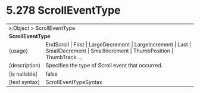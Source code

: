 <html dir="LTR" xmlns:mshelp="http://msdn.microsoft.com/mshelp" xmlns:ddue="http://ddue.schemas.microsoft.com/authoring/2003/5" xmlns:xlink="http://www.w3.org/1999/xlink" xmlns:tool="http://www.microsoft.com/tooltip">

<body>
 <input type="hidden" id="userDataCache" class="userDataStyle">
 <input type="hidden" id="hiddenScrollOffset">
 <img id="dropDownImage" style="display:none; height:0; width:0;" src="../local/drpdown.gif">
 <img id="dropDownHoverImage" style="display:none; height:0; width:0;" src="../local/drpdown_orange.gif">
 <img id="collapseImage" style="display:none; height:0; width:0;" src="../local/collapse.gif">
 <img id="expandImage" style="display:none; height:0; width:0;" src="../local/exp.gif">
 <img id="collapseAllImage" style="display:none; height:0; width:0;" src="../local/collall.gif">
 <img id="expandAllImage" style="display:none; height:0; width:0;" src="../local/expall.gif">
 <img id="copyImage" style="display:none; height:0; width:0;" src="../local/copycode.gif">
 <img id="copyHoverImage" style="display:none; height:0; width:0;" src="../local/copycodeHighlight.gif">
 <div id="header"><h1 class="heading">5.278 ScrollEventType</h1></div>

 <div id="mainSection">
 <div id="mainBody">
 <div id="allHistory" class="saveHistory" onsave="saveAll()" onload="loadAll()"></div>
 <p xmlns:wsd="http://wsdev.schemas.microsoft.com/authoring/2008/2" xmlns:msxsl="urn:schemas-microsoft-com:xslt" xmlns:script="urn:script" xmlns:build="urn:build">
 </p>
 <div id="sectionSection0" class="section" name="collapseableSection">
 <content xmlns="http://ddue.schemas.microsoft.com/authoring/2003/5" xmlns:wsd="http://wsdev.schemas.microsoft.com/authoring/2008/2" xmlns:msxsl="urn:schemas-microsoft-com:xslt" xmlns:script="urn:script" xmlns:build="urn:build">
 </content>
 </div>
 <div id="sectionSection1" class="section" name="collapseableSection">
 <content xmlns="http://ddue.schemas.microsoft.com/authoring/2003/5" xmlns:wsd="http://wsdev.schemas.microsoft.com/authoring/2008/2" xmlns:msxsl="urn:schemas-microsoft-com:xslt" xmlns:script="urn:script" xmlns:build="urn:build">
 <table class="ProtocolAuthoredTable" xmlns="">
 <tr><td colspan="2">
<mshelp:link keywords="55aacd72-e114-4aa1-b774-3f7ded5e1f7d" tabindex="0">x:Object</mshelp:link> &gt; <mshelp:link keywords="ddba3643-1eed-4a11-81dd-fdb95838d7ff" tabindex="0">ScrollEventType</mshelp:link> </td>
 </tr>
 <tr><td colspan="2">
 <b>ScrollEventType</b> </td>
 </tr>
 <tr><td><div class="indent0">(usage)</div></td>
 <td><mshelp:link keywords="292c74c2-d77b-40c0-9253-dbdd9a8c671d" tabindex="0">EndScroll</mshelp:link> | <mshelp:link keywords="292c74c2-d77b-40c0-9253-dbdd9a8c671d" tabindex="0">First</mshelp:link> | <mshelp:link keywords="292c74c2-d77b-40c0-9253-dbdd9a8c671d" tabindex="0">LargeDecrement</mshelp:link> | <mshelp:link keywords="292c74c2-d77b-40c0-9253-dbdd9a8c671d" tabindex="0">LargeIncrement</mshelp:link> | <mshelp:link keywords="292c74c2-d77b-40c0-9253-dbdd9a8c671d" tabindex="0">Last</mshelp:link> | <mshelp:link keywords="292c74c2-d77b-40c0-9253-dbdd9a8c671d" tabindex="0">SmallDecrement</mshelp:link> | <mshelp:link keywords="292c74c2-d77b-40c0-9253-dbdd9a8c671d" tabindex="0">SmallIncrement</mshelp:link> | <mshelp:link keywords="292c74c2-d77b-40c0-9253-dbdd9a8c671d" tabindex="0">ThumbPosition</mshelp:link> | <mshelp:link keywords="292c74c2-d77b-40c0-9253-dbdd9a8c671d" tabindex="0">ThumbTrack</mshelp:link> ...</td>
 </tr>
 <tr><td><div class="indent0">(description)</div></td>
 <td>Specifies the type of Scroll event that occurred.</td>
 </tr>
 <tr><td><div class="indent0">[is nullable]</div></td>
 <td>false</td>
 </tr>
 <tr><td><div class="indent0">[text syntax]</div></td>
 <td><mshelp:link keywords="292c74c2-d77b-40c0-9253-dbdd9a8c671d" tabindex="0">ScrollEventTypeSyntax</mshelp:link></td>
 </tr>
</table>
 </content>
 </div>
 <!--[if gte IE 5]>
 <tool:tip element="languageFilterToolTip" avoidmouse="false"/>
 <![endif]-->
 </div>
 <a name="feedback"></a><span></span>
 </div>
</body></html>
